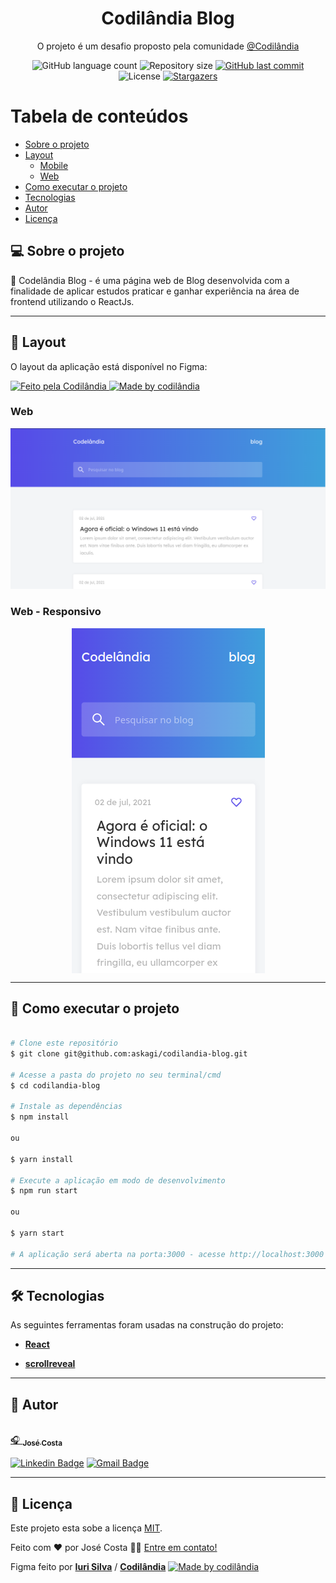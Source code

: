 <h1 align="center">Codilândia Blog</h1>
<p align="center">O projeto é um desafio proposto pela comunidade <a href="https://discord.gg/wNCWTVuxyz">@Codilândia</a>
</p>
<p align="center">
  <img alt="GitHub language count" src="https://img.shields.io/github/languages/count/askagi/codilandia-blog?color=%2304D361">

  <img alt="Repository size" src="https://img.shields.io/github/repo-size/askagi/codilandia-blog">
  
  <a href="https://github.com/askagi/codilandia-blog/commits/master">
    <img alt="GitHub last commit" src="https://img.shields.io/github/last-commit/askagi/codilandia-blog">
  </a>

   <img alt="License" src="https://img.shields.io/badge/license-MIT-brightgreen">
   <a href="https://github.com/askagi/codilandia-blog">
    <img alt="Stargazers" src="https://img.shields.io/github/stars/askagi/codilandia-blog?style=social">
  </a>
</p>

Tabela de conteúdos
=================
<!--ts-->
* [Sobre o projeto](#-sobre-o-projeto)
* [Layout](#-layout)
  * [Mobile](#mobile)
  * [Web](#web)
* [Como executar o projeto](#-como-executar-o-projeto)
* [Tecnologias](#-tecnologias)
* [Autor](#-autor)
* [Licença](#user-content--licença)
<!--te-->

## 💻 Sobre o projeto

📘️ Codelândia Blog - é uma página web de Blog desenvolvida com a finalidade de aplicar estudos praticar e ganhar experiência na área de frontend utilizando o ReactJs.

---

## 🎨 Layout

O layout da aplicação está disponível no Figma:
<p>
    <a href="https://discord.gg/wNCWTVuxyz">
    <img alt="Feito pela Codilândia" src="https://img.shields.io/badge/feito%20por-Codilândia-%237519C1">
  </a>
<a href="https://www.figma.com/file/Yb9IBH56g7T1hdIyZ3BMNO/Desafios---Codel%C3%A2ndia?node-id=39340%3A690">
  <img alt="Made by codilândia" src="https://img.shields.io/badge/Acessar%20Layout%20-Figma-%2304D361">
</a>
</p>

### Web

<p align="">
  <img alt="CodilandiaBlog" title="#CodilandiaBlog" src="./src/assets/screenShots/screenShot-web.png" width="">
</p>

### Web - Responsivo

<p align="center" style="display: flex; align-items: flex-start; justify-content: center;">
  
 <img alt="CodilandiaBlog" title="#CodilandiaBlog" src="./src/assets/screenShots/screenShot-responsive.png" width="">
</p>

---

## 🚀 Como executar o projeto

```bash

# Clone este repositório
$ git clone git@github.com:askagi/codilandia-blog.git

# Acesse a pasta do projeto no seu terminal/cmd
$ cd codilandia-blog

# Instale as dependências
$ npm install

ou

$ yarn install

# Execute a aplicação em modo de desenvolvimento
$ npm run start

ou

$ yarn start

# A aplicação será aberta na porta:3000 - acesse http://localhost:3000

```

---

## 🛠 Tecnologias

As seguintes ferramentas foram usadas na construção do projeto:

* **[React](https://reactjs.org/)**

* **[scrollreveal](https://scrollrevealjs.org/)**

---

## 🦸 Autor

<a href="https://github.com/askagi">
 <img style="border-radius: 50%;" src="https://avatars.githubusercontent.com/u/58970300?v=4" width="100px;" alt=""/>
 <br />🎧
 <sub><b>José Costa</b></sub></a> <a href="https://www.linkedin.com/in/josecostasantosjr/" title="Linkedin"></a>
 <br />

[![Linkedin Badge](https://img.shields.io/badge/-José_Costa-blue?style=flat-square&logo=Linkedin&logoColor=white&link=https://www.linkedin.com/in/josecostasantosjr/)](https://www.linkedin.com/in/josecostasantosjr/)
[![Gmail Badge](https://img.shields.io/badge/-josecostasantos.jr@gmail.com-c14438?style=flat-square&logo=Gmail&logoColor=white&link=mailto:josecostasantos.jr@gmail.com)](mailto:josecostasantos.js@gmail.com)

---

## 📝 Licença

Este projeto esta sobe a licença [MIT](./LICENSE).

Feito com ❤️ por José Costa 👋🏽 [Entre em contato!](https://www.linkedin.com/in/josecostasantosjr/)

Figma feito por **[Iuri Silva](https://iuricode.com/)** / **[Codilândia](https://iuricode.com/)**
<a href="https://www.figma.com/file/Yb9IBH56g7T1hdIyZ3BMNO/Desafios---Codel%C3%A2ndia?node-id=39340%3A690">
  <img alt="Made by codilândia" src="https://img.shields.io/badge/Acessar%20Layout%20-Figma-%2304D361">
</a>
